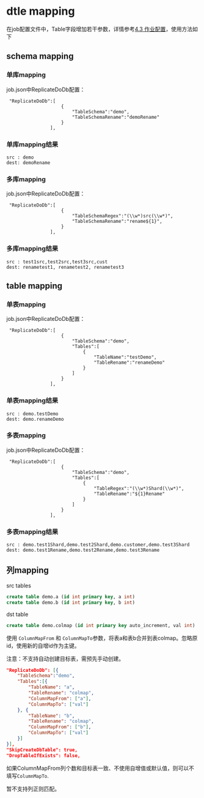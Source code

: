 # dtle mapping

在job配置文件中，Table字段增加若干参数，详情参考[4.3 作业配置](../4/4.3_job_configuration.md)，使用方法如下

## schema mapping 


### 单库mapping
job.json中ReplicateDoDb配置：
```
 "ReplicateDoDb":[
                    {
                        "TableSchema":"demo",
                        "TableSchemaRename":"demoRename"
                    }
                ],
```

### 单库mapping结果
```
src : demo
dest: demoRename
```

### 多库mapping
job.json中ReplicateDoDb配置：
```
 "ReplicateDoDb":[
                    { 
                        "TableSchemaRegex":"(\\w*)src(\\w*)",
                        "TableSchemaRename":"rename${1}",
                    }
                ],
```

### 多库mapping结果
```
src : test1src,test2src,test3src,cust
dest: renametest1, renametest2, renametest3
```


## table mapping 
### 单表mapping
job.json中ReplicateDoDb配置：
```
 "ReplicateDoDb":[
                    {
                        "TableSchema":"demo",
                        "Tables":[
                            {
                                "TableName":"testDemo",
                                "TableRename":"renameDemo"
                            }
                        ]
                    }
                ],
```
### 单表mapping结果

```
src : demo.testDemo
dest: demo.renameDemo
```


### 多表mapping
job.json中ReplicateDoDb配置：
```
 "ReplicateDoDb":[
                    {
                        "TableSchema":"demo",
                        "Tables":[
                            {
                                "TableRegex":"(\\w*)Shard(\\w*)",
                                "TableRename":"${1}Rename"
                            }
                        ]
                    }
                ],
```

### 多表mapping结果
```
src : demo.test1Shard,demo.test2Shard,demo.customer,demo.test3Shard
dest: demo.test1Rename,demo.test2Rename,demo.test3Rename
```


## 列mapping

src tables

```sql
create table demo.a (id int primary key, a int)
create table demo.b (id int primary key, b int)
```

dst table

```sql
create table demo.colmap (id int primary key auto_increment, val int)
```

使用 `ColumnMapFrom` 和 `ColumnMapTo`参数，将表a和表b合并到表colmap。忽略原id，使用新的自增id作为主键。

注意：不支持自动创建目标表，需预先手动创建。

```json
"ReplicateDoDb": [{
    "TableSchema":"demo",
    "Tables":[{
        "TableName": "a",
        "TableRename": "colmap",
        "ColumnMapFrom": ["a"],
        "ColumnMapTo": ["val"]        
    }, {
        "TableName": "b",
        "TableRename": "colmap",
        "ColumnMapFrom": ["b"],
        "ColumnMapTo": ["val"]
    }]
}],
"SkipCreateDbTable": true,
"DropTableIfExists": false,
```

如果ColumnMapFrom列个数和目标表一致、不使用自增值或默认值，则可以不填写`ColumnMapTo`.

暂不支持列正则匹配。
